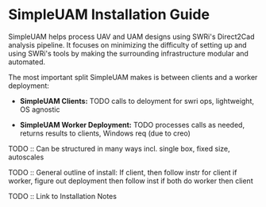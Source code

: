 # SimpleUAM Installation Guide

SimpleUAM helps process UAV and UAM designs using SWRi's Direct2Cad analysis
pipeline.
It focuses on minimizing the difficulty of setting up and using SWRi's tools
by making the surrounding infrastructure modular and automated.

The most important split SimpleUAM makes is between clients and a
worker deployment:

- **SimpleUAM Clients:** TODO calls to deloyment for swri ops, lightweight,
  OS agnostic

- **SimpleUAM Worker Deployment:** TODO processes calls as needed, returns results
  to clients, Windows req (due to creo)

TODO :: Can be structured in many ways incl. single box, fixed size, autoscales

TODO :: General outline of install: If client, then follow instr for client
if worker, figure out deployment then follow inst
if both do worker then client

TODO :: Link to Installation Notes


<!-- Client nodes, such as optimizers or search tools, should be able to queue -->
<!-- requests for distribution to worker nodes as they become available. -->
<!-- The results of those analyses, packaged as zip files, should then be made -->
<!-- available to the clients as they're completed. -->

<!-- The key components of a SimpleUAM deployment are: -->

<!-- --8<-- "docs/assets/deployment-components.md" -->

<!-- In order to form a complete SimpleUAM deployment some core requirements need to -->
<!-- be met: -->

<!-- --8<-- "docs/assets/deployment-rules.md" -->

<!-- With a SimpleUAM deployment meeting those requirements, a client nodes can -->
<!-- offload analysis jobs to a pool of workers though simple python and command -->
<!-- line interfaces. -->
